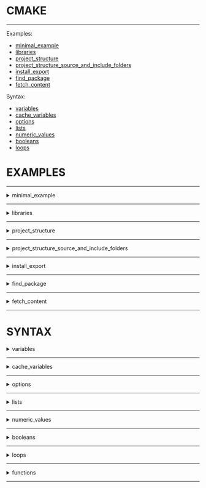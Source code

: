 # CMAKE

___

Examples:

* [minimal_example](#minimal_example)
* [libraries](#libraries)
* [project_structure](#project_structure)
* [project_structure_source_and_include_folders](#project_structure_source_and_include_folders)
* [install_export](#install_export)
* [find_package](#find_package)
* [fetch_content](#fetch_content)

Syntax:

* [variables](#variables)
* [cache_variables](#cache_variables)
* [options](#options)
* [lists](#lists)
* [numeric_values](#numeric_values)
* [booleans](#booleans)
* [loops](#loops)

# EXAMPLES

___

<details>
  <summary>minimal_example</summary>

<a name="minimal_example"></a>

### :one: :recycle: minimal_example

#### Part 1/3 Create CMake File "CMakeLists.txt"

``` cmake

cmake_minimum_required(VERSION 3.0)

# this is the whole project name, after name there are multiple options
project(myproject LANGUAGES CXX)

# include subproject in project "myproject" named "my_exe", where file "main.cpp" will be aďded
# header files are referenced automatically, but you need to include source files
add_executable(my_exe main.cpp math.cpp)

# print a message
message("Hello World from CMakeLists!")


```

#### Part 2/3 Create C++ Files "main.cpp math.hpp math.cpp"

main.cpp

``` cpp
#include <iostream>
#include "math.hpp"

int main(int argc, char **argv){
 std::cout << "Hi \n";
 std::cout << "Call sum function from header: " << sum(2,3) << "\n";
 return 0;
}

```

math.hpp

``` hpp
#pragma once
int sum(int a, int b);
```

math.cpp

``` cpp
#include "math.hpp"
int sum(int a, int b){
 return a+b;
}
```

#### Part 3/3 Run Bash Commands: Configure -> Generate -> Build -> Run

Be sure to be in the folder where the files are "CMakeLists.txt" and "main.cpp"

Create directory, before you start

```
mkdir build
cd build
```

Option 1 - Configure and Generate using default compiler
two dots means you are in build folder and CMakeLists.txt is in the previous one including source files
one dot means that CMakeLists.txt and source files are in build folder

```
cmake .. 
```

Option 2 - Configure and Generate using Visual Studio compiler

* <https://cmake.org/cmake/help/latest/manual/cmake-generators.7.html>
* <https://cmake.org/cmake/help/latest/generator/Visual%20Studio%2017%202022.html>
* Other compilers: mingw, ninja

```
cmake -G "Visual Studio 16 2019" ..
```

Build the generated project e.g. in dir C:\Test\build

```
cmake --build .
```

Run the executable C:\Test\build\Debug

```
Debug\my_exe
```

Remove folders and files, be one directory back, outside the folder

```
rmdir build /S /Q
```

</details>

___

<details>
  <summary>libraries</summary>

<a name="libraries"></a>

### :two: :recycle: libraries  

there are two steps - creating library and linking project to the library, if library keyowrd is omitted by default STATIC library is built:

``` cmake
add_library(LIBRARY_NAME STATIC/SHARED/OBJECT source1.cpp source2.cpp)
target_link_libraries(my_exe PUBLIC math_lib)
```

#### Part 1/3 Create CMake File "CMakeLists.txt"

``` cmake

cmake_minimum_required(VERSION 3.0)
project(myproject LANGUAGES CXX)

# only for windows
# https://stackoverflow.com/questions/40739061/error-lnk1104-cannot-open-file-debug-myprojectlib-lib/40743080#40743080
if (MSVC)
 message("Petras is talking to you: MSVC Compiler, this line is not needed if MinGW compiler is used")
 set(CMAKE_WINDOWS_EXPORT_ALL_SYMBOLS ON)
endif (MSVC)

# library name, library type STATIC / SHARED, and source files
add_library(math_lib math.cpp math.hpp)

# you do not need to specify math.cpp files anymore, since they are in math_lib
add_executable(my_exe main.cpp)
add_executable(my_exe_2 main_2.cpp)

# link executables to the library, with a PUBLIC / PRIVATE / INTERFACE keyword
# there can be more than one library e.g. target_link_libraries(my_exe PUBLIC math_lib other_library_1 other_library_2)
target_link_libraries(my_exe PUBLIC math_lib)
target_link_libraries(my_exe_2 PUBLIC math_lib)
```

#### Part 2/3 Create C++ Files "main.cpp main_2.cpp math.hpp math.cpp"

main.cpp

``` cpp
#include <iostream>
#include "math.hpp"

int main(int argc, char **argv){
 std::cout << "Hi \n";
 std::cout << "Call sum function from header: " << sum(2,3) << "\n";
 return 0;
}
```

main_2.cpp

``` cpp
#include <iostream>
#include "math.hpp"

int main(int argc, char **argv){
 std::cout << "main_2 \n";
 std::cout << "Call sum function from header: " << sum(1,1) << "\n";
 return 0;
}
```

math.hpp

``` cpp
#pragma once
int sum(int a, int b);
```

math.cpp

``` cpp
#include "math.hpp"
int sum(int a, int b){
 return a+b;
}
```

#### Part 3/3 Run Bash Commands: Configure -> Generate -> Build -> Run

Bash

```
mkdir build
cd build
cmake -DBUILD_SHARED_LIBS=ON -G "Visual Studio 16 2019" ..
cmake --build .
Debug\my_exe
Debug\my_exe_2 
```

</details>

___

<details>
  <summary>project_structure</summary>

<a name="project_structure"></a>

### :three: :recycle: project_structure

if you have several libraries in several folders use command "add_subdirectory"
in that case you will also need to create CMakeLists.txt in each folder

#### Part 1/3 CMakeLists.txt files

```cmake
cmake_minimum_required(VERSION 3.0)
project(sortdemo)

#In these subdirectories add_library methods are created
add_subdirectory(sort)
add_subdirectory(print)

add_executable(${PROJECT_NAME} main.cpp)

target_link_libraries(${PROJECT_NAME} PRIVATE my_sort_lib my_print_lib)
```

folder print

```cmake
project(print)
message("print library")
add_library(my_print_lib print.cpp)
```

folder sort

```cmake
project(sort)
message("sort library")
add_library(my_sort_lib sort.cpp)
```

#### Part 2/3 Run Bash Commands

bash

move files (move filename foldername)

```
move print.cpp print
move sort.cpp sort
```

show folder structure

```
tree
```

configure, build and run

```
cmake ..
cmake --build .
Debug\sortdemo
```

#### Part 3/3 main.cpp

main.cpp must include folder directory

```cpp
#include <iostream>
#include "sort/sort.hpp" //here is the subdirectory similar like in CGAL -> #include <CGAL/Intersections.h>
#include "print/print.hpp" //here is the subdirectory

int main(int argc, char **argv)
{
  std::vector<double> example = {4, 5.4, 9.1, 1, -2.2};
  std::cout << "Before:\n" ;
  myPrint(example);
  
  mySort(example);  
  
  std::cout << "\nAfter:\n";
  myPrint(example);
  return 0;
}
```

</details>

___

<details>
  <summary>project_structure_source_and_include_folders</summary>

<a name="project_structure_source_and_include_folders"></a>

### :four: :recycle: project_structure_source_and_include_folders

* hpp and cpp files are separated into include and src folders,
* only src folders and subfolders contain CMakeLists

* source files links header files with angular brackets <> instead of "" e.g. #include <print.hpp>
* tree /f

```
    CMakeLists.txt
    main.cpp
  
    build
    include
    ├───print
    │       print.hpp
    │
    └───sort
            sort.hpp
 
    src
    │   CMakeLists.txt
    │
    ├───print
    │       CMakeLists.txt
    │       print.cpp
    │
    └───sort
            CMakeLists.txt
            sort.cpp
```

#### Part 1/2 CMakeLists.txt file

main CMakeLists.txt

```cmake
cmake_minimum_required(VERSION 3.0)
project(sortdemo)

# In these subdirectories add_library methods are created
# Do not need to add "include" (add_subdirectory(include)) directory because include is linked in
# src/CMakeLists.txt and src/sort/CMakeLists.txt and src/print/CMakeLists.txt
# src/sort/CMakeLists.txt target_include_directories(my_sort_lib PUBLIC ${CMAKE_SOURCE_DIR}/include/sort)
add_subdirectory(src)

add_executable(${PROJECT_NAME} main.cpp)

target_link_libraries(${PROJECT_NAME} PRIVATE my_sort_lib my_print_lib)
```

src/CMakeLists.txt folder links sub-folder like this:

```cmake
add_subdirectory(sort)
add_subdirectory(print)
```

src/print/CMakeLists.txt and src/sort/CMakeLists.txt contains such a linking procedure:

```cmake
project(print)

add_library(my_print_lib print.cpp)

#special linking to header in include directory:
target_include_directories(my_print_lib PUBLIC ${CMAKE_SOURCE_DIR}/include/print)
```

#### Part 2/2 Run Bash Commands

bash

```
cmake ..
cmake --build
Debug\sortdemo
```

</details>

___

<details>
  <summary>install_export</summary>

<a name="install_export"></a>

### :five: :recycle: install_export

Install location:

* Windows `C:\Program Files\<ProjectName>` | Linux `/usr/local/`
* check this message ` ("CMAKE_INSTALL_PREFIX: ${CMAKE_INSTALL_PREFIX}") -> C:/Program Files (x86)/sortdemo ` <- wrong path
* you must run x64 installer `"cmake -G "Visual Studio 17 2022" -A x64 .. "` instead of `"cmake .."`
* you can change this directiory in bash -> `cmake -DCMAKE_INSTALL_PREFIX=" " ..` (But leave it to default)
* More info: <https://stackoverflow.com/questions/72552568/cmake-include-src-and-install-directories-on-different-os/72555951#72555951>
* Be sure you are running teminal or vscode with `Administrator rights`, else install will be forbidden

Install function:

* FILES: `install(FILES include/print/print.hpp DESTINATION ${CMAKE_INSTALL_PREFIX}/include/print)`
* FOLDERS : `install(DIRECTORY include/print TYPE INCLUDE)`

Tree in the installation directory:

```
C:\Program File\
    include
    ├───print
    │       print.hpp
    │
    └───sort
            sort.hpp
```

#### Part 1/4 CMakeLists.txt file

main CMakeLists.txt

```cmake
cmake_minimum_required(VERSION 3.0)

project(sortdemo)

#THIS MUST BE DIRECTLY AFTER PROJECT NAME E.G. project(sortdemo)
#bash: cmake  -DBUILD_SHARED_LIBS=ON -G "Visual Studio 17 2022" -A x64  ..  && cmake  --build . --config Release && cmake  --install . 
#bash: before release add this if needed --target ALL_BUILD
if (MSVC)
 message("Petras is talking to you: MSVC Compiler, this line is not needed if MinGW compiler is used")
 #Without this message no .dll file is created, place ir after the project name
 set(CMAKE_WINDOWS_EXPORT_ALL_SYMBOLS ON)

 #This one copies .dlls to project build directory
 set(CMAKE_RUNTIME_OUTPUT_DIRECTORY ${CMAKE_BINARY_DIR})
 message(CMAKE_RUNTIME_OUTPUT_DIRECTORY)

endif (MSVC)


#In these subdirectories add_library methods are created
#Do not need to add "include" directory because include is linked in 
#src/sort/CMakeLists.txt target_include_directories(my_sort_lib PUBLIC ${CMAKE_SOURCE_DIR}/include/sort)
add_subdirectory(src)


#add executable that links the libraries
add_executable(${PROJECT_NAME}  main.cpp)
target_link_libraries(${PROJECT_NAME} PRIVATE my_sort_lib my_print_lib)


message("CMAKE_INSTALL_PREFIX=${CMAKE_INSTALL_PREFIX}")

####################################################################################################################
#INSTALL
####################################################################################################################
#Copy individual files:
#install(FILES include/sort/sort.hpp DESTINATION ${CMAKE_INSTALL_PREFIX}/include/sort)
#install(FILES include/print/print.hpp DESTINATION ${CMAKE_INSTALL_PREFIX}/include/print)
#install individual files
#Better way to copy directory instead of individual files:
install(DIRECTORY include/sort TYPE INCLUDE)
install(DIRECTORY include/print TYPE INCLUDE)

#Files will be copied here:
message("PETRAS_CMAKE_INSTALL_PREFIX=${CMAKE_INSTALL_PREFIX}")

#install targets / libraries
#to use find_package(sortdemo) you need to add EXPORT
install(
    TARGETS my_sort_lib my_print_lib
    EXPORT export_sort_demo
    DESTINATION ${CMAKE_INSTALL_PREFIX}/lib/#${CMAKE_PROJECT_NAME}
)

#to generate export_sort_demo file, you have to call install again
#Destiniation should be indetical
#FILE keyword renames the file to specified one
install(
    EXPORT export_sort_demo
    FILE ${CMAKE_PROJECT_NAME}-config.cmake
    DESTINATION ${CMAKE_INSTALL_PREFIX}/lib/#${CMAKE_PROJECT_NAME}
)
```

#### Part 2/4 nested src/CMakeLists.txt

```cmake
add_subdirectory(sort)
add_subdirectory(print)
```

#### Part 3/4 nested one more time src/sort/CMakeLists.txt

```cmake
project(sort)
message("sort library")
add_library(my_sort_lib sort.cpp)

#target_include_directories(my_sort_lib PUBLIC ${CMAKE_SOURCE_DIR}/include/sort)
#$<..> Generator expresions:
#these are two different paths for building and installation
target_include_directories(my_sort_lib 
PUBLIC 
$<BUILD_INTERFACE:${CMAKE_SOURCE_DIR}/include/sort>
$<INSTALL_INTERFACE:/include/sort>
)

message("CMAKE_SOURCE_DIR=${CMAKE_SOURCE_DIR}")
```

#### Part 4/4 Run Bash Commands

bash by default this example build Debug mode therefore libraries must be installed with Release mode

"-G" - specifies the generator name
"-B" - specifies path to the build folder
"-H" - specifies path to the source folder

```cmake
cmake  -DBUILD_SHARED_LIBS=ON -G "Visual Studio 17 2022" -A x64  ..  && cmake  --build . --config Release && cmake  
```

</details>

___

<details>
  <summary>find_package</summary>

<a name="find_package"></a>

### :six: :recycle: find_package

#### Part 1/2 CMakeLists.txt file

main CMakeLists.txt

```cmake
cmake_minimum_required(VERSION 3.21)
project(use_sort)
#Incase CMake path is not found:
#set(CMAKE_PREFIX_PATH "${CMAKE_PREFICES_PATH};C:\Program Files\sortdemo") #confi mode
#set(CMAKE_MODULE_PATH "${CMAKE_MODULE_PATH};C:\Program Files\sortdemo") #confi mode


#sortdemo must be installed in C:\Program Files\sortdemo\here must be cmake files
find_package(sortdemo REQUIRED)
add_executable(example main.cpp)
target_link_libraries(example PRIVATE sortdemo::my_sort_lib sortdemo::my_print_lib)

```

#### Part 2/2 Run Bash Commands

bash

```
cd ../../ && cd install_export/build   
cmake  -DBUILD_SHARED_LIBS=ON -G "Visual Studio 17 2022" -A x64  ..  && cmake  --build . --config Release && cmake  --install . 
cd ../../ && cd find_package/build   
cmake  -DBUILD_SHARED_LIBS=ON -G "Visual Studio 17 2022" -A x64  ..  && cmake  --build . --config Release 
```

</details>

___

<details>
  <summary>fetch_content</summary>

<a name="fetch_content"></a>

### :seven: :recycle: fetch_content

Helps to install packages from github using the tag of release version and github link

#### Part 1/2 CMakeLists.txt file

main CMakeLists.txt

```cmake
################################################################################
#Project name and defaults
################################################################################
cmake_minimum_required(VERSION 3.21)
project(fetch_project_name)

if (MSVC)
 message("Petras is talking to you: MSVC Compiler, this line is not needed if MinGW compiler is used")
 #Without this message no .dll file is created, place ir after the project name
 set(CMAKE_WINDOWS_EXPORT_ALL_SYMBOLS ON)

 #This one copies .dlls to project build directory
 set(CMAKE_RUNTIME_OUTPUT_DIRECTORY ${CMAKE_BINARY_DIR})
 message(CMAKE_RUNTIME_OUTPUT_DIRECTORY)

endif (MSVC)

set(CMAKE_VERBOSE_MAKEFILE ON)

################################################################################
#Create Library
################################################################################
add_library(math_lib math.cpp math.hpp)

#find_library(ABC_PATH abc HINTS ${CMAKE_CURRENT_SOURCE_DIR})
#find_path(GLIB_INLCUDE_PATHS glib.h HINTS /usr/include /usr/local/include PATH_SUFFIXES glib-2.0)
#find_package(Threads REQUIRED)
#target_link_libraries(name PRIVATE Threads::Threads)

################################################################################
#GoogleTest
################################################################################
include(FetchContent)
FetchContent_Declare(
    googletest
    GIT_REPOSITORY https://github.com/google/googletest.git
    GIT_TAG  release-1.11.0
)

# Check if population has already been performed
FetchContent_GetProperties(googletest)
if(NOT googletest_POPULATED)
    message(STATUS "Failed to fetch googletest")
    # Fetch the content using previously declared details
    FetchContent_Populate(googletest)
    # Bring the populated content into the build
    add_subdirectory(${googletest_SOURCE_DIR} ${googletest_BINARY_DIR})
else()
    message(STATUS "googletest already populated")
endif()

################################################################################
#Create executables and link libraries
################################################################################
#this is a google test run from bash Debug\test_0
add_executable(test_0 main.cpp)
target_link_libraries(test_0 PRIVATE math_lib gtest_main gmock_main)

#this is a ctest
#add_executable(test_1 main_2.cpp)
#target_link_libraries(test_1 PRIVATE math_lib gtest_main gmock_main)

#enable_testing()
#add_test(test_1 test_1)
#add_test(NAME unit_test_1 COMMAND test_1)

```

#### Part 2/2 Run Bash Commands

bash

```
cmake .. && cmake --build .
Debug\test_0
#ctest did not work
```

</details>

______________________________________________________________________________________________________

# SYNTAX

<details>
  <summary>variables</summary>

<a name="variables"></a>

### :one: variables

All vaiables in CMake are strings
For syntax testing .cmake file is created

examples:

* A run cmake file string_example.cmake
* B run CMakeLists.txt

#### Part A 1/2 CMake files

``` cmake

#message
message("Hello World!")

#create and set variables
set(FOO "Foo Value")

#get values
message("${FOO}")

#Variable concatenation 
#Example using "." symbol, by default concatenation is made using ";"
set(MY_PROJECT_MAJOR "1")
set(MY_PROJECT_MINOR "2")
set(MY_PROJECT_PATCH "3")
set(MY_PROJECT_VERSION  ${MY_PROJECT_MAJOR} ${MY_PROJECT_MINOR} ${MY_PROJECT_PATCH} )
message("${MY_PROJECT_VERSION}")
set(MY_PROJECT_VERSION "${MY_PROJECT_MAJOR}.${MY_PROJECT_MINOR}.${MY_PROJECT_PATCH}")
message("${MY_PROJECT_VERSION}")

#Manipulation of strings
set(PLATFORM "WINDOWS")
set(HELLO_MESSAGE_WINDOWS "Hello W-I-N-D-O-W-S OS")
set(HELLO_MESSAGE_UNIX "Hello U-N-I-X OS")
message("HELLO_MESSAGE_${PLATFORM} = ${HELLO_MESSAGE_${PLATFORM}}")

#Multi-line format using "[[" and "]]"
set(HELLO_MESSAGE [[
echo "Hello
World!
]])
message("${HELLO_MESSAGE}")
```

#### Part A 2/2 Run Bash Commands

bash

``` bash
cmake -P string_example.cmake
```

#### Part B 1/2 CMakeList strings

CMakeLists

``` cmake
cmake_minimum_required(VERSION 3.0)
project(strings_example)

#string documentation
#https://cmake.org/cmake/help/latest/command/string.html

#stores the first positions at which the string is found e.g. -1, 0 or 3
string(FIND "abcdefgh" "def" FIND_RESULT REVERSE)
message("FIND_RESULT: ${FIND_RESULT}")

#replace the first instance of the string with the second
string(REPLACE "abc" "ABC" REPLACE_RESULT "abcdefgh")
message("REPLACE_RESULT: ${REPLACE_RESULT}")

#append to string
set(APPEND_INPUT "Append something to me ")
string(APPEND APPEND_INPUT "Petras")
message("APPEND_INPUT: ${APPEND_INPUT}")

#to lower case
string(TOLOWER ${APPEND_INPUT} TOLOWER_RESULT)
message("TOLOWER_RESULT: ${TOLOWER_RESULT}")
```

#### Part B 1/2 CMakeList bash

bash

``` bash
cmake ..
```

</details>

___

<details>
  <summary>cache_variables</summary>

<a name="cache_variables"></a>

### :two: variables

#### Part 1/2 CMakeLists.txt file

CMakeLists Cache variables are kept in memory after the last generation

``` cmake
cmake_minimum_required(VERSION 3.0)
project(cache_example)

#Normal variable is empty if the CMakeLists is called twice
message("NON_CACHE_VAR = ${NON_CACHE_VAR}")
set(NON_CACHE_VAR "Initial value")
message("NON_CACHE_VAR = ${NON_CACHE_VAR}")

#Cache variables stays within multiple calls to cmake
#FORCE keyword does not allow user to change this value
message("CACHE_VAR = ${CACHE_VAR}")
set(CACHE_VAR "Initial value 2" CACHE STRING "Help me with this cache variable" FORCE)
message("CACHE_VAR = ${CACHE_VAR}")

#To modify variables use -D Keyword " "cmake -DCACHE_VAR=set_by_Petras .. "
```

#### Part 2/2 Run Bash Commands

Change variable using bash (no spaces)

``` bash
mkdir build
cd build
cmake ..
cmake -DCACHE_VAR=set_by_Petras ..
```

</details>

___

<details>
  <summary>options</summary>

<a name="options"></a>

### :three: options

#### Part 1/2 CMakeLists.txt file

Setting boolean value using "option" keyword
Set File and FilePaths
Declare internal variables not visible to the user

``` cmake
cmake_minimum_required(VERSION 3.0)
project(options)

#file paths
set(CACHE_VAR "Initial value 2" CACHE STRING "Documentation string")
set(CACHE_VAR_FILE_PATH "C:/eigen/README.md" CACHE FILEPATH "Documentation CACHE_VAR_FILE_PATH")
set(CACHE_VAR_PATH "C:/" CACHE PATH "Documentation CACHE_VAR_PATH")

#Internal hides variable from the user interface
set(CACHE_VAR_INTERNAL "Whatever" CACHE INTERNAL "Documentation CACHE_VAR_INTERNAL")

#option keyword (boolean variable)
#Variable name, documentation string and default value ON/OFF
option(MY_OPTION "Help for MY_OPTION" OFF)

#option is the same as below
set(MY_OPTION2 OFF CACHE BOOL "Help for MY_OPTION")

```

#### Part 2/2 Run Bash Commands

bash

``` bash
mkdir build
cd build
cmake ..
```

gui in the folder where the cache is

``` bash
cmake-gui .
```

</details>

___

<details>
  <summary>lists</summary>

<a name="lists"></a>

### :four: lists

#### Part 1/2 CMakeLists.txt file

``` cmake
cmake_minimum_required(VERSION 3.0)
project(lists)

#https://cmake.org/cmake/help/latest/command/list.html
#List is defined my "MY_LIST" keyword, but not be within " "
#In CMake lists are separated by ";" even within " "
set(MY_LIST a b c d eee fff g)
message("MY_LIST: ${MY_LIST}")

#list length
list(LENGTH MY_LIST MY_LIST_LENGTH)
message("MY_LIST_LENGTH: ${MY_LIST_LENGTH}")

#list get
list(GET MY_LIST 2 MY_LIST_GET)
message("MY_LIST_GET: ${MY_LIST_GET}")

#list join concatenate all elements with a separator    
list(JOIN MY_LIST "+" MY_LIST_JOIN)
message("MY_LIST_JOIN: ${MY_LIST_JOIN}")

#list join concatenate all elements with a separator    
list(APPEND MY_LIST PETRAS VESTARTAS)
message("MY_LIST: ${MY_LIST}")

```

#### Part 2/2 Run Bash Commands

bash

``` bash
cmake ..
```

</details>

___

<details>
  <summary>numeric_values</summary>

<a name="numeric_values"></a>

### :five: numeric_values

#### Part 1/2 CMakeLists.txt file

``` cmake
cmake_minimum_required(VERSION 3.0)
project(numeric_values)


set (x "1")
set (y 3)
set (z "4")

#(x+y)*z
math(EXPR result "(${x}+${y})*${z}")
message("result: ${result}")

```

#### Part 2/2 Run Bash Commands

bash

``` bash
cmake ..
```

</details>

___

<details>
  <summary>booleans</summary>

<a name="booleans"></a>

### :six: booleans

Syntax:

```
if(expression)
...
elsif(expression2)
...
else()
...
endif()
```

What is True or False?

* True - YES, Y, TRUE, ON, Numberic values not equalt to 0, Everything else
* False - NO, N, FALSE, OFF, Zero, IGNORE, NOTFOUND, xxx-NOTFOUND, some_library-NOTFOUND, "", 0

Logical Operators

* AND
* OR
* NOT

``` cmake
option(USE_NETWORKING "Documentation", OFF)
option(CUSTOM_LOGGER, "Documentation", ON)

if(USE_NETWORKING AND NOT CUSTOM_LOGGER)
 #do something
endif()
```

Comparisons

* Numeric values: GREATER, GREATER_EQUAL, EQUAL, LESS, LESS_EQUAL
* Versions (ex. 1.2.0): VERSION_GREATER, VERSION_GREATER_EQUAL, VERSION_EQUAL, VERSION_LESS, VERSION_LESS_EQUAL
* Strings: STRGREATER, STRGREATER_EQUAL, STREQUAL, STRLESS, STRLESS_EQUAL

``` cmake
set(A 2)

if(A GREATER 1)
 #do something
endif()


set(MY_STRING "AAA")
set(MY_REGEX "A")

if(MY_STRING MATCHES MY_REGEX)
 #do something
endif()
```

#### Part 1/2 CMakeLists.txt file

```cmake
cmake_minimum_required(VERSION 3.0)
project(booleans)

#Example 1
set(USE_DEBUG_CODE TRUE)
#False
#set(USE_DEBUG_CODE 0)
#True
#set(USE_DEBUG_CODE 0.000)

if(USE_DEBUG_CODE)
 message("Example 1 True")
else()
 message("Example 1 False")
endif()

#Example 2
set(A FALSE)
set(B FALSE)

#if(A AND NOT B)
#if("")
if(NON_EXISTING_VARIABLE)
 message("Example 2 True")
else()
 message("Example 2 False")
endif()

#Example 3
#https://cmake.org/cmake/help/latest/command/find_package.html
find_package(Filesystem)
message("Filesystem_FOUND=${Filesystem_FOUND} Filesystem_DIR=${Filesystem_DIR}")

#if(Filesystem_FOUND)
if(Filesystem_DIR)
 message("Package was found")
else()
 message("Package was not found")
endif()

#Example 4
if (MSVC)
    #add_compile_options sets the flag for targets (executables and libraries)
    add_compile_options(/Wall)
else()
    add_compile_options(-Wall)
endif()
```

#### Part 2/2 Run Bash Commands

bash

```
cmake ..
```

</details>

___

<details>
  <summary>loops</summary>

<a name="loops"></a>

### :seven: loops

foreach

```cmake
foreach(currentElement arg1 arg2 arg3)
 #do something
endforeach()

foreach(currentElement IN LISTS list1 list2)
 #do something
endforeach()

foreach(currentElement IN LISTS list1 ITEMS extraItem1 extraItem2)
 #do something
endforeach()
```

while

```cmake
while(condition)
 #do something
endwhile()
```

iteruption

```cmake
break()
continue()
```

#### Part 1/2 CMakeLists.txt file

```cmake
cmake_minimum_required(VERSION 3.0)
project(loops)

cmake_minimum_required(VERSION 3.0)
project(loops)

#Example 1
set(a 1)

foreach(example1 ${a} b c d e f)
    message("example1 = ${example1}")
endforeach()

#Example 2
set(list_a 1 2 3 4 5 6 7)
set(list_b 10 20 30 40 50)

foreach(example2 IN LISTS list_a list_b)
    message("example2 = ${example2}")
endforeach()


#Example 3
set(list_a 1 2 3 4 5 6 7)
set(list_b 10 20 30 40 50)

foreach(example3 IN LISTS list_a list_b ITEMS x y LISTS list_b)
    message("example3 = ${example3}")
endforeach()


#Example 4
set(list_a 1 2 3 4 5 6 7)
set(list_b 10 20 30 40 50)
set(list_c a b c)

foreach(example4 IN ZIP_LISTS list_a list_b list_c)
    message("example4 = ${example4_0} ${example4_1} ${example4_2}")
endforeach()

#Example 5 indexed for loops notice that the end is included
#for(int i = 0; i < 10; i++)

foreach(example5 RANGE 0 9)
    message("example5 = ${example5} ")
endforeach()

```

#### Part 2/2 Run Bash Commands

bash

```
cmake ..
```

</details>

___

<details>
  <summary>functions</summary>

<a name="functions"></a>

### :eight: function

* function is defined by its name and variables
* function can have visible and invisible variables
* Keyword "PARENT_SCOPE" allows to modify variable A like a reference
* count of variables -> ARGC
* all variables including not mentioned ones-> ARGV
* optional variables that are not mentioned in the function signature-> ARGN  
* you can include functions defined in another cmake file using keyword "include" -> include(semver.cmake)

#### Part 1/2 CMakeLists.txt file

```cmake
cmake_minimum_required(VERSION 3.0)
project(function)

add_library(math_lib math.cpp math.hpp)
#add_executable(my_exe main.cpp math.cpp)   

####################################################################################
#Example 1
####################################################################################
function(set_compiler_options lib_name)

    message("${CMAKE_CURRENT_FUNCTION} called with ${lib_name}")

    if(MSVC)
        target_compile_options(math_lib PRIVATE /Wall /WX)
    else()
        target_compile_options(math_lib PRIVATE -Wall -Werror)
    endif()
    
endfunction()

set_compiler_options(math_lib)

####################################################################################
#Example 2
####################################################################################
function(f1 A)   
    #Keyword "PARENT_SCOPE" allows to modify variable A like a reference
    set(A 5 PARENT_SCOPE)
endfunction()

function(f0 A B)   
    message("f0 A=${A} B=${B}")
    f1(A)
    message("f0 A=${A} B=${B}")
endfunction()

f0(1 2)

####################################################################################
#Example 3
####################################################################################
function(f mandatory1 mandatory2)
    message("mandatory1=${mandatory1} mandatory2=${mandatory2}")
    #count of variables
    message("ARGC=${ARGC}")
    #all variables including not mentioned ones
    message("ARGV=${ARGV}")
    #optional variables that are not mentioned in the function signature
    message("ARGN=${ARGN}")
    foreach(arg IN LISTS ARGN)
        message("arg=${arg}")
    endforeach()
    
endfunction()

f(1 2 optional1 optional2)

####################################################################################
#Example 4 - function that modifies values (major.minor.path) inside file Version
####################################################################################

#include allows to copy paste the text from another cmake file
include(semver.cmake)
read_sember(DEBUG_INFO FILE_NAME "VERSION" MV a b c d e)
message("CMAKE_CURRENT_SOURCE_DIR=${CMAKE_CURRENT_SOURCE_DIR}")
message("VERSION=${VERSION}")
```

#### Part 2/2 Run Bash Commands

bash

```
cmake ..
```

</details>

___
